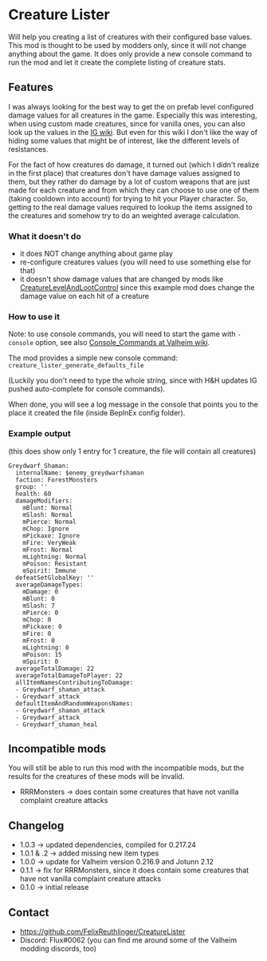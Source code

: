 # Creature Lister

Will help you creating a list of creatures with their configured base values. This mod is thought to be used by modders
only, since it will not change anything about the game. It does only provide a new console command to run the mod and
let it create the complete listing of creature stats.

## Features

I was always looking for the best way to get the on prefab level configured damage values for all creatures in the game.
Especially this was interesting, when using custom made creatures, since for vanilla ones, you can also look up the
values in the [IG wiki](https://valheim.fandom.com/wiki/Creatures). But even for this wiki I don't like the way of
hiding some values that might be of interest, like the different levels of resistances.

For the fact of how creatures do damage, it turned out (which I didn't realize in the first place) that creatures don't
have damage values assigned to them, but they rather do damage by a lot of custom weapons that are just made for each
creature and from which they can choose to use one of them (taking cooldown into account) for trying to hit your Player
character. So, getting to the real damage values required to lookup the items assigned to the creatures and somehow try
to do an weighted average calculation.

### What it doesn't do

* it does NOT change anything about game play
* re-configure creatures values (you will need to use something else for that)
* it doesn't show damage values that are changed by mods
  like [CreatureLevelAndLootControl](https://valheim.thunderstore.io/package/Smoothbrain/CreatureLevelAndLootControl/)
  since this example mod does change the damage value on each hit of a creature

### How to use it

Note: to use console commands, you will need to start the game with ```-console``` option, see
also [Console_Commands at Valheim wiki](https://valheim.fandom.com/wiki/Console_Commands).

The mod provides a simple new console command: ```creature_lister_generate_defaults_file```

(Luckily you don't need to type the whole string, since with H&H updates IG pushed auto-complete for console commands).

When done, you will see a log message in the console that points you to the place it created the file (inside BepInEx
config folder).

### Example output

(this does show only 1 entry for 1 creature, the file will contain all creatures)

```
Greydwarf_Shaman:
  internalName: $enemy_greydwarfshaman
  faction: ForestMonsters
  group: ''
  health: 60
  damageModifiers:
    mBlunt: Normal
    mSlash: Normal
    mPierce: Normal
    mChop: Ignore
    mPickaxe: Ignore
    mFire: VeryWeak
    mFrost: Normal
    mLightning: Normal
    mPoison: Resistant
    mSpirit: Immune
  defeatSetGlobalKey: ''
  averageDamageTypes:
    mDamage: 0
    mBlunt: 0
    mSlash: 7
    mPierce: 0
    mChop: 0
    mPickaxe: 0
    mFire: 0
    mFrost: 0
    mLightning: 0
    mPoison: 15
    mSpirit: 0
  averageTotalDamage: 22
  averageTotalDamageToPlayer: 22
  allItemNamesContributingToDamage:
  - Greydwarf_shaman_attack
  - Greydwarf_attack
  defaultItemAndRandomWeaponsNames:
  - Greydwarf_shaman_attack
  - Greydwarf_attack
  - Greydwarf_shaman_heal
```

## Incompatible mods

You will still be able to run this mod with the incompatible mods, but the results for the creatures of these mods will
be invalid.

* RRRMonsters -> does contain some creatures that have not vanilla complaint creature attacks

## Changelog

* 1.0.3 -> updated dependencies, compiled for 0.217.24
* 1.0.1 & .2 -> added missing new item types
* 1.0.0 -> update for Valheim version 0.216.9 and Jotunn 2.12
* 0.1.1 -> fix for RRRMonsters, since it does contain some creatures that have not vanilla complaint creature attacks
* 0.1.0 -> initial release

## Contact

* https://github.com/FelixReuthlinger/CreatureLister
* Discord: Flux#0062 (you can find me around some of the Valheim modding discords, too)
